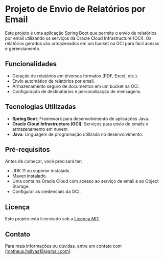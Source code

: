 # Projeto de Envio de Relatórios por Email

Este projeto é uma aplicação Spring Boot que permite o envio de relatórios por email utilizando os serviços da Oracle Cloud Infrastructure (OCI). Os relatórios gerados são armazenados em um bucket na OCI para fácil acesso e gerenciamento.

## Funcionalidades

- Geração de relatórios em diversos formatos (PDF, Excel, etc.).
- Envio automático de relatórios por email.
- Armazenamento seguro de documentos em um bucket na OCI.
- Configuração de destinatários e personalização de mensagens.

## Tecnologias Utilizadas

- **Spring Boot**: Framework para desenvolvimento de aplicações Java.
- **Oracle Cloud Infrastructure (OCI)**: Serviços para envio de emails e armazenamento em nuvem.
- **Java**: Linguagem de programação utilizada no desenvolvimento.

## Pré-requisitos

Antes de começar, você precisará ter:

- JDK 11 ou superior instalado.
- Maven instalado.
- Uma conta na Oracle Cloud com acesso ao serviço de email e ao Object Storage.
- Configurar as credenciais da OCI.

## Licença

Este projeto está licenciado sob a [Licença MIT](LICENSE).

## Contato

Para mais informações ou dúvidas, entre em contato com [matheus.hsilvaa18@gmail.com]. 